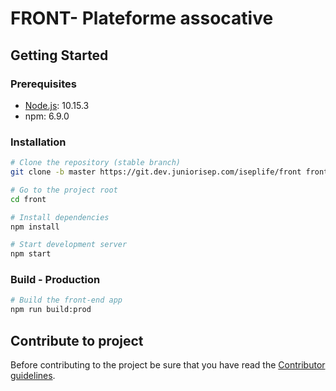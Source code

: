 # FRONT- Plateforme assocative

## Getting Started

### Prerequisites

- [Node.js](https://nodejs.org/): 10.15.3
- npm: 6.9.0

### Installation

```bash
# Clone the repository (stable branch)
git clone -b master https://git.dev.juniorisep.com/iseplife/front front

# Go to the project root
cd front

# Install dependencies
npm install

# Start development server
npm start
```

### Build - Production

```bash
# Build the front-end app
npm run build:prod
```

## Contribute to project

Before contributing to the project be sure that you have read the [Contributor guidelines](CONTRIBUTOR.md).

